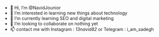 - 👋 Hi, I’m @NavidJounior
- 👀 I’m interested in learning new things about technology
- 🌱 I’m currently learning SEO and digital marketing
- 💞️ I’m looking to collaborate on nothing yet
- 📫 contact me with Instagram : _13navid82_ or Telegram : i_am_sadegh

<!---
NavidJounior/NavidJounior is a ✨ special ✨ repository because its `README.md` (this file) appears on your GitHub profile.
You can click the Preview link to take a look at your changes.
--->
